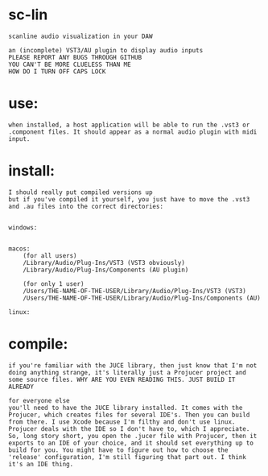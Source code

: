 # sc-lin

    scanline audio visualization in your DAW

    an (incomplete) VST3/AU plugin to display audio inputs 
    PLEASE REPORT ANY BUGS THROUGH GITHUB
    YOU CAN'T BE MORE CLUELESS THAN ME
    HOW DO I TURN OFF CAPS LOCK


# use:
    when installed, a host application will be able to run the .vst3 or .component files. It should appear as a normal audio plugin with midi input. 


# install:
    I should really put compiled versions up
    but if you've compiled it yourself, you just have to move the .vst3 and .au files into the correct directories:


    windows:


    macos:
        (for all users)
        /Library/Audio/Plug-Ins/VST3 (VST3 obviously)
        /Library/Audio/Plug-Ins/Components (AU plugin)

        (for only 1 user)
        /Users/THE-NAME-OF-THE-USER/Library/Audio/Plug-Ins/VST3 (VST3)
        /Users/THE-NAME-OF-THE-USER/Library/Audio/Plug-Ins/Components (AU)

    linux:



# compile:

    if you're familiar with the JUCE library, then just know that I'm not doing anything strange, it's literally just a Projucer project and some source files. WHY ARE YOU EVEN READING THIS. JUST BUILD IT ALREADY

    for everyone else
    you'll need to have the JUCE library installed. It comes with the Projucer, which creates files for several IDE's. Then you can build from there. I use Xcode because I'm filthy and don't use linux. Projucer deals with the IDE so I don't have to, which I appreciate. So, long story short, you open the .jucer file with Projucer, then it exports to an IDE of your choice, and it should set everything up to build for you. You might have to figure out how to choose the 'release' configuration, I'm still figuring that part out. I think it's an IDE thing. 
